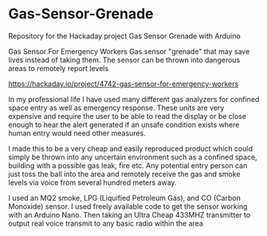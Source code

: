 # Gas-Sensor-Grenade
Repository for the Hackaday project Gas Sensor Grenade with Arduino

Gas Sensor For Emergency Workers
Gas sensor "grenade" that may save lives instead of taking them. The sensor can be thrown into dangerous areas to remotely report levels

https://hackaday.io/project/4742-gas-sensor-for-emergency-workers

In my professional life I have used many different gas analyzers for confined space entry as well as emergency response. These units are very expensive and require the user to be able to read the display or be close enough to hear the alert generated if an unsafe condition exists where human entry would need other measures. 

I made this to be a very cheap and easily reproduced product which could simply be thrown into any uncertain environment such as a confined space, building with a possible gas leak, fire etc. Any potential entry person can just toss the ball into the area and remotely receive the gas and smoke levels via voice from several hundred meters away. 

I used an MQ2 smoke, LPG (Liquified Petroleum Gas), and CO (Carbon Monoxide) sensor. I used freely available code to get the sensor working with an Arduino Nano. Then taking an Ultra Cheap 433MHZ transmitter to output real voice transmit to any basic radio within the area